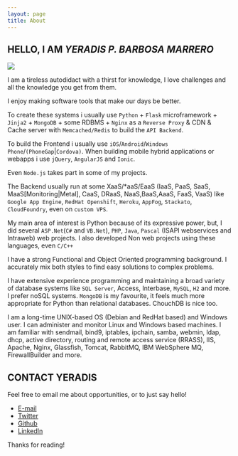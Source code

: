 ```yaml
---
layout: page
title: About
---
```


<!--
<p class="message">
  Hey there! This page is included as an example. Feel free to customize it for your own use upon downloading. Carry on!
</p>
-->

## HELLO, I AM *YERADIS P. BARBOSA MARRERO*

<img src="http://www.yeradis.com/img/360.png">

I am a tireless autodidact with a thirst for knowledge, I love challenges and all the knowledge you get from them.

I enjoy making software tools that make our days be better.

To create these systems i usually use `Python` + `Flask` microframework + `Jinja2` + `MongoDB` + some RDBMS + `Nginx` as a `Reverse Proxy` & CDN & Cache server with `Memcached/Redis` to build the `API Backend`. 

To build the Frontend i usually use `iOS`/`Android`/`Windows Phone`/`(PhoneGap`|`Cordova)`. When building mobile hybrid applications or webapps i use `jQuery`, `AngularJS` and `Ionic`.

Even `Node.js` takes part in some of my projects.

The Backend usually run at some XaaS/*aaS/EaaS (IaaS, PaaS, SaaS, MaaS[Monitoring|Metal], CaaS, DRaaS, NaaS,BaaS,AaaS, FaaS, VaaS) like `Google App Engine`, `RedHat Openshift`, `Heroku`, `AppFog`, `Stackato`, `CloudFoundry`, even on `custom VPS`.

My main area of interest is Python because of its expressive power, but, I did several `ASP.Net`(`C#` and `VB.Net`), `PHP`, `Java`, `Pascal` (ISAPI webservices and Intraweb) web projects. I also developed Non web projects using these languages, even `C/C++`

I have a strong Functional and Object Oriented programming background. I accurately mix both styles to find easy solutions to complex problems.

I have extensive experience programming and maintaining a broad variety of database systems like `SQL Server`, Access, Interbase, `MySQL`, `H2` and more. I prefer noSQL systems. `MongoDB` is my favourite, it feels much more appropriate for Python than relational databases. ChouchDB is nice too.

I am a long-time UNIX-based OS (Debian and RedHat based) and Windows user. I can administer and monitor Linux and Windows based machines. I am familiar with sendmail, bind9, iptables, ipchain, samba, webmin, ldap, dhcp, active directory, routing and remote access service (RRASS), IIS, Apache, Nginx, Glassfish, Tomcat, RabbitMQ, IBM WebSphere MQ, FirewallBuilder and more.

## CONTACT YERADIS

Feel free to email me about opportunities, or to just say hello!

* <a href="mailto:mail@yeradis.com?subject=Hello%20yeradis&body=just%20to%20saying%20hi">E-mail</a>
* <a href="https://twitter.com/yeradis">Twitter</a>
* <a href="https://github.com/yeradis">Github</a>
* <a href="https://www.linkedin.com/in/yeradis">LinkedIn</a>

Thanks for reading!
